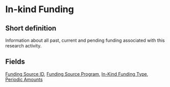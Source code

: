 # In-kind Funding
## Short definition
Information about all past, current and pending funding associated with this research activity.
## Fields
[Funding Source ID](../Object-Fields/In-kind%20Funding/Funding%20Source%20ID.md),
[Funding Source Program](../Object-Fields/In-kind%20Funding/Funding%20Source%20Program.md),
[In-Kind Funding Type](../Object-Fields/In-kind%20Funding/In-Kind%20Funding%20Type.md),
[Periodic Amounts](../Object-Fields/In-kind%20Funding/Periodic%20Amounts.md)
